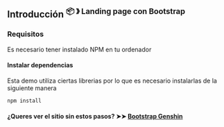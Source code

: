 ## Introducción <sup> 📦️ &#12299; Landing page con Bootstrap </sup>


### Requisitos
Es necesario tener instalado NPM en tu ordenador


#### Instalar dependencias
Esta demo utiliza ciertas librerias por lo que es necesario instalarlas de la siguiente manera
  
   ```sh
   npm install
   ```
   
 #### ¿Queres ver el sitio sin estos pasos? ➤➤ [Bootstrap Genshin](https://genshin-demo.herokuapp.com/)
